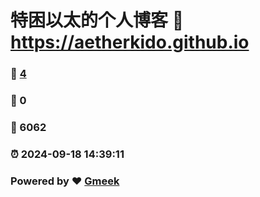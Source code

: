 # 特困以太的个人博客 :link: https://aetherkido.github.io 
### :page_facing_up: [4](https://aetherkido.github.io/tag.html) 
### :speech_balloon: 0 
### :hibiscus: 6062 
### :alarm_clock: 2024-09-18 14:39:11 
### Powered by :heart: [Gmeek](https://github.com/Meekdai/Gmeek)
